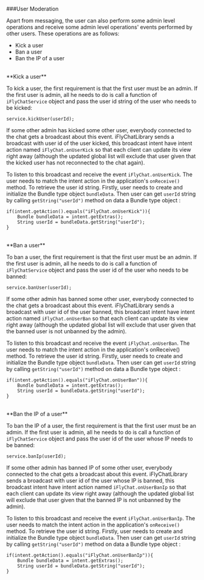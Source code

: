 ###User Moderation

Apart from messaging, the user can also perform some admin level operations and receive some admin level operations' events performed by other users. These operations are as follows:

* Kick a user
* Ban a user
* Ban the IP of a user

<br>
**Kick a user**

To kick a user, the first requirement is that the first user must be an admin. If the first user is admin, all he needs to do is call a function of `iFlyChatService` object and pass the user id string of the user who needs to be kicked:
~~~ {.language-java}
service.kickUser(userId);
~~~  
If some other admin has kicked some other user, everybody connected to the chat gets a broadcast about this event. iFlyChatLibrary sends a broadcast with user id of the user kicked, this broadcast intent have intent action named `iFlyChat.onUserKick` so that each client can update its view right away (although the updated global list will exclude that user given that the kicked user has not reconnected to the chat again).

To listen to this broadcast and receive the event `iFlyChat.onUserKick`. The user needs to match the intent action in the application's `onReceive()` method. To retrieve the user id string. Firstly, user needs to create and initialize the Bundle type object `bundleData`. Then user can get `userId` string by calling `getString("userId")` method on data a Bundle type object :


~~~ {.language-java}
if(intent.getAction().equals("iFlyChat.onUserKick")){
    Bundle bundleData = intent.getExtras();
    String userId = bundleData.getString("userId");
}
~~~  
<br>
**Ban a user**

To ban a user, the first requirement is that the first user must be an admin. If the first user is admin, all he needs to do is call a function of `iFlyChatService` object and pass the user id of the user who needs to be banned:
~~~ {.language-java}
service.banUser(userId);
~~~  
If some other admin has banned some other user, everybody connected to the chat gets a broadcast about this event. iFlyChatLibrary sends a broadcast with user id of the user banned, this broadcast intent have intent action named `iFlyChat.onUserBan` so that each client can update its view right away (although the updated global list will exclude that user given that the banned user is not unbanned by the admin).

To listen to this broadcast and receive the event `iFlyChat.onUserBan`. The user needs to match the intent action in the application's onReceive() method. To retrieve the user id string. Firstly, user needs to create and initialize the Bundle type object `bundleData`. Then user can get `userId` string by calling `getString("userId")` method on data a Bundle type object :
~~~ {.language-java}
if(intent.getAction().equals("iFlyChat.onUserBan")){
    Bundle bundleData = intent.getExtras();
    String userId = bundleData.getString("userId");
}
~~~  
<br>
**Ban the IP of a user**

To ban the IP of a user, the first requirement is that the first user must be an admin. If the first user is admin, all he needs to do is call a function of `iFlyChatService` object and pass the user id of the user whose IP needs to be banned:
~~~ {.language-java}
service.banIp(userId);
~~~  
If some other admin has banned IP of some other user, everybody connected to the chat gets a broadcast about this event. iFlyChatLibrary sends a broadcast with user id of the user whose IP is banned, this broadcast intent have intent action named `iFlyChat.onUserBanIp` so that each client can update its view right away (although the updated global list will exclude that user given that the banned IP is not unbanned by the admin).

To listen to this broadcast and receive the event `iFlyChat.onUserBanIp`. The user needs to match the intent action in the application's `onReceive()` method. To retrieve the user id string. Firstly, user needs to create and initialize the Bundle type object `bundleData`. Then user can get `userId` string by calling `getString("userId")` method on data a Bundle type object :
~~~ {.language-java}
if(intent.getAction().equals("iFlyChat.onUserBanIp")){
    Bundle bundleData = intent.getExtras();
    String userId = bundleData.getString("userId");
}
~~~  
